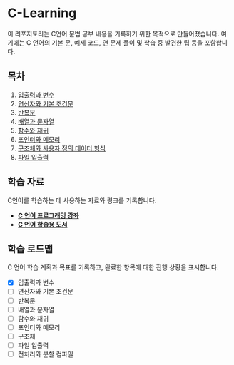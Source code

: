 # C-Learning

이 리포지토리는 C언어 문법 공부 내용을 기록하기 위한 목적으로 만들어졌습니다. 여기에는 C 언어의 기본 문, 예제 코드, 연 문제 풀이 및 학습 중 발견한 팁 등을 포함합니다.

## 목차

1. [입출력과 변수](#입출력과-변수)
2. [연산자와 기본 조건문](#연산자와-기본-조건문)
3. [반복문](#반복문)
4. [배열과 문자열](#배열과-문자열)
5. [함수와 재귀](#함수와-재귀)
6. [포인터와 메모리](#포인터와-메모리)
7. [구조체와 사용자 정의 데이터 형식](#구조체와-사용자-정의-데이터-형식)
8. [파일 입출력](#파일-입출력)

## 학습 자료

C언어를 학습하는 데 사용하는 자료와 링크를 기록합니다.

- [**C 언어 프로그래밍  강좌**](https://modoocode.com/231)
- [**C 언어 학습용 도서**](https://hongong.hanbit.co.kr/c%EC%96%B8%EC%96%B4/)

## 학습 로드맵

C 언어 학습 계획과 목표를 기록하고, 완료한 항목에 대한 진행 상황을 표시합니다.

- [x] 입출력과 변수
- [ ] 연산자와 기본 조건문
- [ ] 반복문
- [ ] 배열과 문자열
- [ ] 함수와 재귀
- [ ] 포인터와 메모리
- [ ] 구조체
- [ ] 파일 입출력
- [ ] 전처리와 분할 컴파일
